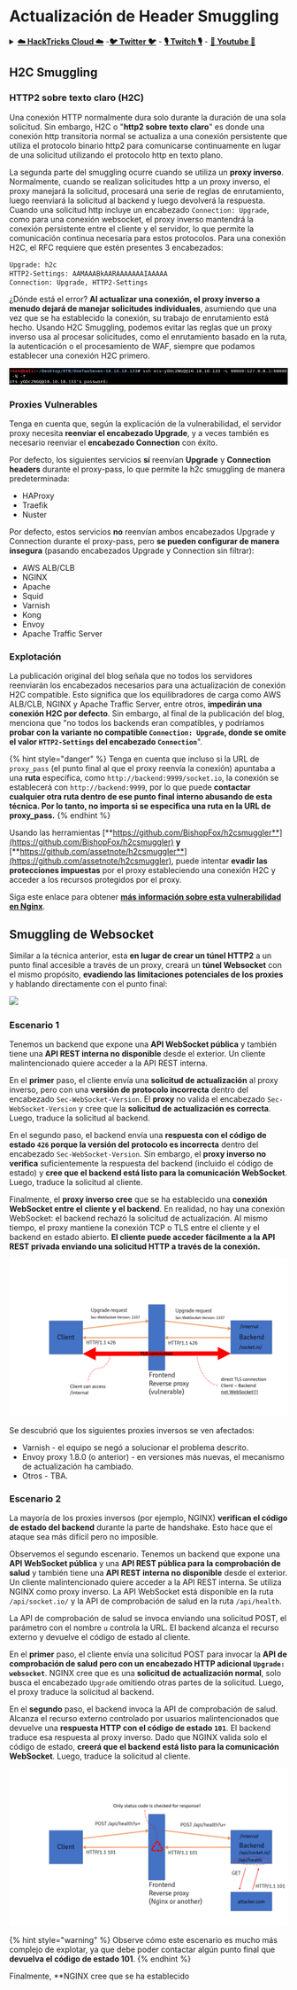 # Actualización de Header Smuggling

<details>

<summary><a href="https://cloud.hacktricks.xyz/pentesting-cloud/pentesting-cloud-methodology"><strong>☁️ HackTricks Cloud ☁️</strong></a> -<a href="https://twitter.com/hacktricks_live"><strong>🐦 Twitter 🐦</strong></a> - <a href="https://www.twitch.tv/hacktricks_live/schedule"><strong>🎙️ Twitch 🎙️</strong></a> - <a href="https://www.youtube.com/@hacktricks_LIVE"><strong>🎥 Youtube 🎥</strong></a></summary>

- ¿Trabajas en una **empresa de ciberseguridad**? ¿Quieres ver tu **empresa anunciada en HackTricks**? ¿O quieres tener acceso a la **última versión de PEASS o descargar HackTricks en PDF**? ¡Consulta los [**PLANES DE SUSCRIPCIÓN**](https://github.com/sponsors/carlospolop)!

- Descubre [**The PEASS Family**](https://opensea.io/collection/the-peass-family), nuestra colección exclusiva de [**NFTs**](https://opensea.io/collection/the-peass-family)

- Obtén el [**swag oficial de PEASS y HackTricks**](https://peass.creator-spring.com)

- **Únete al** [**💬**](https://emojipedia.org/speech-balloon/) [**grupo de Discord**](https://discord.gg/hRep4RUj7f) o al [**grupo de telegram**](https://t.me/peass) o **sígueme** en **Twitter** [**🐦**](https://github.com/carlospolop/hacktricks/tree/7af18b62b3bdc423e11444677a6a73d4043511e9/\[https:/emojipedia.org/bird/README.md)[**@carlospolopm**](https://twitter.com/hacktricks_live)**.**

- **Comparte tus trucos de hacking enviando PR al [repositorio de hacktricks](https://github.com/carlospolop/hacktricks) y al [repositorio de hacktricks-cloud](https://github.com/carlospolop/hacktricks-cloud)**.

</details>

## H2C Smuggling <a href="#http2-over-cleartext-h2c" id="http2-over-cleartext-h2c"></a>

### HTTP2 sobre texto claro (H2C) <a href="#http2-over-cleartext-h2c" id="http2-over-cleartext-h2c"></a>

Una conexión HTTP normalmente dura solo durante la duración de una sola solicitud. Sin embargo, H2C o "**http2 sobre texto claro**" es donde una conexión http transitoria normal se actualiza a una conexión persistente que utiliza el protocolo binario http2 para comunicarse continuamente en lugar de una solicitud utilizando el protocolo http en texto plano.

La segunda parte del smuggling ocurre cuando se utiliza un **proxy inverso**. Normalmente, cuando se realizan solicitudes http a un proxy inverso, el proxy manejará la solicitud, procesará una serie de reglas de enrutamiento, luego reenviará la solicitud al backend y luego devolverá la respuesta. Cuando una solicitud http incluye un encabezado `Connection: Upgrade`, como para una conexión websocket, el proxy inverso mantendrá la conexión persistente entre el cliente y el servidor, lo que permite la comunicación continua necesaria para estos protocolos. Para una conexión H2C, el RFC requiere que estén presentes 3 encabezados:
```
Upgrade: h2c
HTTP2-Settings: AAMAAABkAARAAAAAAAIAAAAA
Connection: Upgrade, HTTP2-Settings
```
¿Dónde está el error? **Al actualizar una conexión, el proxy inverso a menudo dejará de manejar solicitudes individuales**, asumiendo que una vez que se ha establecido la conexión, su trabajo de enrutamiento está hecho. Usando H2C Smuggling, podemos evitar las reglas que un proxy inverso usa al procesar solicitudes, como el enrutamiento basado en la ruta, la autenticación o el procesamiento de WAF, siempre que podamos establecer una conexión H2C primero.

![](<../.gitbook/assets/image (454).png>)

### Proxies Vulnerables <a href="#exploitation" id="exploitation"></a>

Tenga en cuenta que, según la explicación de la vulnerabilidad, el servidor proxy necesita **reenviar el encabezado Upgrade**, y a veces también es necesario reenviar el **encabezado Connection** con éxito.

Por defecto, los siguientes servicios **sí** reenvían **Upgrade** y **Connection headers** durante el proxy-pass, lo que permite la h2c smuggling de manera predeterminada:

* HAProxy
* Traefik
* Nuster

Por defecto, estos servicios **no** reenvían ambos encabezados Upgrade y Connection durante el proxy-pass, pero **se pueden configurar de manera insegura** (pasando encabezados Upgrade y Connection sin filtrar):

* AWS ALB/CLB
* NGINX
* Apache
* Squid
* Varnish
* Kong
* Envoy
* Apache Traffic Server

### Explotación <a href="#exploitation" id="exploitation"></a>

La publicación original del blog señala que no todos los servidores reenviarán los encabezados necesarios para una actualización de conexión H2C compatible. Esto significa que los equilibradores de carga como AWS ALB/CLB, NGINX y Apache Traffic Server, entre otros, **impedirán una conexión H2C por defecto**. Sin embargo, al final de la publicación del blog, menciona que "no todos los backends eran compatibles, y podríamos **probar con la variante no compatible `Connection: Upgrade`, donde se omite el valor `HTTP2-Settings` del encabezado `Connection`**".

{% hint style="danger" %}
Tenga en cuenta que incluso si la URL de `proxy_pass` (el punto final al que el proxy reenvía la conexión) apuntaba a una **ruta** específica, como `http://backend:9999/socket.io`, la conexión se establecerá con `http://backend:9999`, por lo que puede **contactar cualquier otra ruta dentro de ese punto final interno abusando de esta técnica. Por lo tanto, no importa si se especifica una ruta en la URL de proxy_pass.**
{% endhint %}

Usando las herramientas [**https://github.com/BishopFox/h2csmuggler**](https://github.com/BishopFox/h2csmuggler) **y** [**https://github.com/assetnote/h2csmuggler**](https://github.com/assetnote/h2csmuggler), puede intentar **evadir las protecciones impuestas** por el proxy estableciendo una conexión H2C y acceder a los recursos protegidos por el proxy.

Siga este enlace para obtener [**más información sobre esta vulnerabilidad en Nginx**](../network-services-pentesting/pentesting-web/nginx.md#proxy\_set\_header-upgrade-and-connection).

## Smuggling de Websocket

Similar a la técnica anterior, esta **en lugar de crear un túnel HTTP2** a un punto final accesible a través de un proxy, creará un **túnel Websocket** con el mismo propósito, **evadiendo las limitaciones potenciales de los proxies** y hablando directamente con el punto final:

![](<../.gitbook/assets/image (651) (2) (1).png>)

### Escenario 1

Tenemos un backend que expone una **API WebSocket pública** y también tiene una **API REST interna no disponible** desde el exterior. Un cliente malintencionado quiere acceder a la API REST interna.

En el **primer** paso, el cliente envía una **solicitud de actualización** al proxy inverso, pero con una **versión de protocolo incorrecta** dentro del encabezado `Sec-WebSocket-Version`. El **proxy** no valida el encabezado `Sec-WebSocket-Version` y cree que la **solicitud de actualización es correcta**. Luego, traduce la solicitud al backend.

En el segundo paso, el backend envía una **respuesta con el código de estado `426` porque la versión del protocolo es incorrecta** dentro del encabezado `Sec-WebSocket-Version`. Sin embargo, el **proxy inverso no verifica** suficientemente la respuesta del backend (incluido el código de estado) y **cree que el backend está listo para la comunicación WebSocket**. Luego, traduce la solicitud al cliente.

Finalmente, el **proxy inverso cree** que se ha establecido una **conexión WebSocket entre el cliente y el backend**. En realidad, no hay una conexión WebSocket: el backend rechazó la solicitud de actualización. Al mismo tiempo, el proxy mantiene la conexión TCP o TLS entre el cliente y el backend en estado abierto. **El cliente puede acceder fácilmente a la API REST privada enviando una solicitud HTTP a través de la conexión.**

![](https://github.com/0ang3el/websocket-smuggle/raw/master/img/2-4.png)

Se descubrió que los siguientes proxies inversos se ven afectados:

* Varnish - el equipo se negó a solucionar el problema descrito.
* Envoy proxy 1.8.0 (o anterior) - en versiones más nuevas, el mecanismo de actualización ha cambiado.
* Otros - TBA.

### Escenario 2

La mayoría de los proxies inversos (por ejemplo, NGINX) **verifican el código de estado del backend** durante la parte de handshake. Esto hace que el ataque sea más difícil pero no imposible.

Observemos el segundo escenario. Tenemos un backend que expone una **API WebSocket pública** y una **API REST pública para la comprobación de salud** y también tiene una **API REST interna no disponible** desde el exterior. Un cliente malintencionado quiere acceder a la API REST interna. Se utiliza NGINX como proxy inverso. La API WebSocket está disponible en la ruta `/api/socket.io/` y la API de comprobación de salud en la ruta `/api/health`.

La API de comprobación de salud se invoca enviando una solicitud POST, el parámetro con el nombre `u` controla la URL. El backend alcanza el recurso externo y devuelve el código de estado al cliente.

En el **primer** paso, el cliente envía una solicitud POST para invocar la **API de comprobación de salud pero con un encabezado HTTP adicional `Upgrade: websocket`**. NGINX cree que es una **solicitud de actualización normal**, solo busca el encabezado `Upgrade` omitiendo otras partes de la solicitud. Luego, el proxy traduce la solicitud al backend.

En el **segundo** paso, el backend invoca la API de comprobación de salud. Alcanza el recurso externo controlado por usuarios malintencionados que devuelve una **respuesta HTTP con el código de estado `101`**. El backend traduce esa respuesta al proxy inverso. Dado que NGINX valida solo el código de estado, **creerá que el backend está listo para la comunicación WebSocket**. Luego, traduce la solicitud al cliente.

![](https://github.com/0ang3el/websocket-smuggle/raw/master/img/3-4.png)

{% hint style="warning" %}
Observe cómo este escenario es mucho más complejo de explotar, ya que debe poder contactar algún punto final que **devuelva el código de estado 101**.
{% endhint %}

Finalmente, **NGINX cree que se ha establecido

